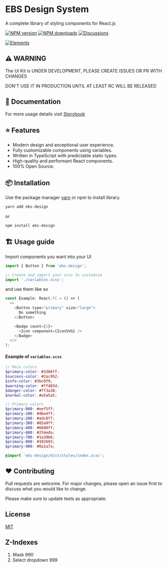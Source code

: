 # EBS Design System

A complete library of styling components for React.js

[![NPM version][npm-image]][npm-url] 
[![NPM downloads][download-image]][download-url]
[![Discussions][discussions-image]][discussions-url]



[![Elements][elements-image]][elements-url]

[npm-image]: http://img.shields.io/npm/v/ebs-design.svg?style=flat-square
[npm-url]: http://npmjs.org/package/ebs-design
[elements-image]: https://storage.fileservice.dev/media/4a06deb9-0269-46a9-ad2f-462f89980cf0.png
[elements-url]: https://ebs-integrator.github.io/ebs-design/
[download-image]: https://img.shields.io/npm/dm/ebs-design.svg?style=flat-square
[download-url]: https://npmjs.org/package/ebs-design
[discussions-image]: https://img.shields.io/badge/discussions-on%20github-blue?style=flat-square
[discussions-url]: https://github.com/ebs-integrator/ebs-design/discussions


## ⚠️ WARNING

The UI Kit is UNDER DEVELOPMENT, PLEASE CREATE ISSUES OR PR WITH CHANGES

DON'T USE IT IN PRODUCTION UNTIL AT LEAST RC WILL BE RELEASED

## 🧾 Documentation

For more usage details visit [Storybook](https://ebs-integrator.github.io/ebs-design/)

## ⭐ Features

- Modern design and exceptional user experience.
- Fully customizable components using variables.
- Written in TypeScript with predictable static types.
- High-quality and performant React components.
- 100% Open Source.


## 📦 Installation

Use the package manager [yarn](https://classic.yarnpkg.com/en/docs/install/#debian-stable) or npm to install library.

```bash
yarn add ebs-design
```

or

```bash
npm install ebs-design
```

## 🏗️ Usage guide

Import components you want into your UI

```javascript
import { Button } from 'ebs-design';

// Create and import your scss to customize
import './variables.scss';
```

and use them like so

```javascript
const Example: React.FC = () => (
  <>
    <Button type="primary" size="large">
      Do something
    </Button>

    <Badge count={1}>
      <Icon component={IconSVG} />
    </Badge>
  </>
);
```

#### Example of `variables.scss`

```scss
// Main colors
$primary-color: #3366ff;
$success-color: #2ac952;
$info-color: #3bc0f9;
$warning-color: #ffd83d;
$danger-color: #ff3a30;
$normal-color: #a5a5a5;

// Primary colors
$primary-000: #eef5ff;
$primary-100: #d6e4ff;
$primary-200: #adc8ff;
$primary-300: #85a9ff;
$primary-400: #6690ff;
$primary-600: #254eda;
$primary-700: #1a39b6;
$primary-800: #102693;
$primary-900: #0a1a7a;

@import 'ebs-design/dist/styles/index.scss';
```

## ❤️ Contributing

Pull requests are welcome. For major changes, please open an issue first to discuss what you would like to change.

Please make sure to update tests as appropriate.

## License

[MIT](https://choosealicense.com/licenses/mit/)

## Z-Indexes

1. Mask 990
2. Select dropdown 999
